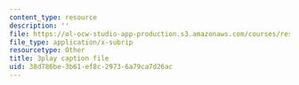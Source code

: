 ```yaml
---
content_type: resource
description: ''
file: https://ol-ocw-studio-app-production.s3.amazonaws.com/courses/res-6-012-introduction-to-probability-spring-2018/38d786be3b61ef8c29736a79ca7d26ac_00krscK7iBA.srt
file_type: application/x-subrip
resourcetype: Other
title: 3play caption file
uid: 38d786be-3b61-ef8c-2973-6a79ca7d26ac
---
```

